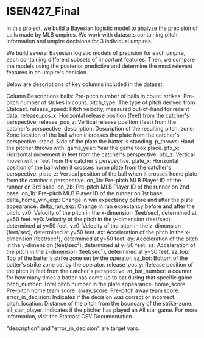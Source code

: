 # ISEN427_Final

In this project, we build a Bayesian logistic model to analyze the precision of calls made by MLB umpires. We work with datasets containing pitch information and umpire decisions for 3 individual umpires.

We build several Bayesian logistic models of precision for each umpire, each containing different subsets of important features. Then, we compare the models using the posterior predictive and determine the most relevant features in an umpire's decision.

Below are descriptions of key columns included in the dataset.

Column Descriptions
balls: Pre-pitch number of balls in count.
strikes: Pre-pitch number of strikes in count.
pitch_type: The type of pitch derived from Statcast.
release_speed: Pitch velocity, measured out-of-hand for recent data.
release_pos_x: Horizontal release position (feet) from the catcher's perspective.
release_pos_z: Vertical release position (feet) from the catcher's perspective.
description: Description of the resulting pitch.
zone: Zone location of the ball when it crosses the plate from the catcher's perspective.
stand: Side of the plate the batter is standing.
p_throws: Hand the pitcher throws with.
game_year: Year the game took place.
pfx_x: Horizontal movement in feet from the catcher's perspective.
pfx_z: Vertical movement in feet from the catcher's perspective.
plate_x: Horizontal position of the ball when it crosses home plate from the catcher's perspective.
plate_z: Vertical position of the ball when it crosses home plate from the catcher's perspective.
on_3b: Pre-pitch MLB Player ID of the runner on 3rd base.
on_2b: Pre-pitch MLB Player ID of the runner on 2nd base.
on_1b: Pre-pitch MLB Player ID of the runner on 1st base.
delta_home_win_exp: Change in win expectancy before and after the plate appearance.
delta_run_exp: Change in run expectancy before and after the pitch.
vx0: Velocity of the pitch in the x-dimension (feet/sec), determined at y=50 feet.
vy0: Velocity of the pitch in the y-dimension (feet/sec), determined at y=50 feet.
vz0: Velocity of the pitch in the z-dimension (feet/sec), determined at y=50 feet.
ax: Acceleration of the pitch in the x-dimension (feet/sec²), determined at y=50 feet.
ay: Acceleration of the pitch in the y-dimension (feet/sec²), determined at y=50 feet.
az: Acceleration of the pitch in the z-dimension (feet/sec²), determined at y=50 feet.
sz_top: Top of the batter's strike zone set by the operator.
sz_bot: Bottom of the batter's strike zone set by the operator.
release_pos_y: Release position of the pitch in feet from the catcher's perspective.
at_bat_number: a counter for how many times a batter has come up to bat during that specific game
pitch_number: Total pitch number in the plate appearance.
home_score: Pre-pitch home team score.
away_score: Pre-pitch away team score.
error_in_decision: Indicates if the decision was correct or incorrect.
pitch_location: Distance of the pitch from the boundary of the strike-zone.
all_star_player: Indicates if the pitcher has played an All star game.
For more information, visit the Statcast CSV Documentation.


"description" and "error_in_decision" are target vars.